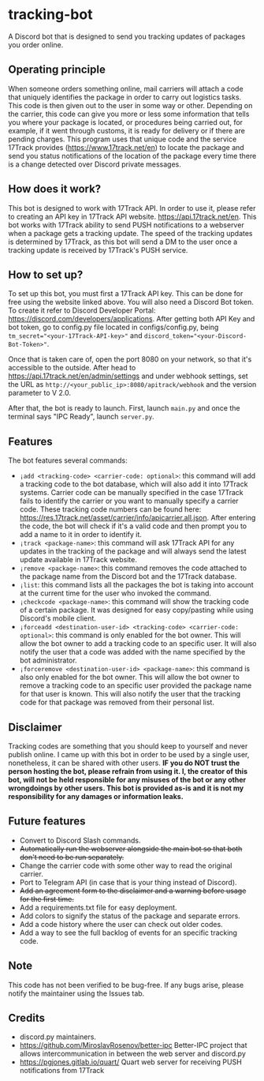 # tracking-bot
A Discord bot that is designed to send you tracking updates of packages you order online.

## Operating principle
When someone orders something online, mail carriers will attach a code that uniquely identifies the package in order to carry out logistics tasks. This code is then given out to the user in some way or other. Depending on the carrier, this code can give you more or less some information that tells you where your package is located, or procedures being carried out, for example, if it went through customs, it is ready for delivery or if there are pending charges. This program uses that unique code and the service 17Track provides (https://www.17track.net/en) to locate the package and send you status notifications of the location of the package every time there is a change detected over Discord private messages.

## How does it work?
This bot is designed to work with 17Track API. In order to use it, please refer to creating an API key in 17Track API website. https://api.17track.net/en. This bot works with 17Track ability to send PUSH notifications to a webserver when a package gets a tracking update. The speed of the tracking updates is determined by 17Track, as this bot will send a DM to the user once a tracking update is received by 17Track's PUSH service.

## How to set up?
To set up this bot, you must first a 17Track API key. This can be done for free using the website linked above. You will also need a Discord Bot token. To create it refer to Discord Developer Portal: https://discord.com/developers/applications. After getting both API Key and bot token, go to config.py file located in configs/config.py, being ``tm_secret="<your-17Track-API-key>"`` and ``discord_token="<your-Discord-Bot-Token>"``.

Once that is taken care of, open the port 8080 on your network, so that it's accessible to the outside. After head to https://api.17track.net/en/admin/settings and under webhook settings, set the URL as ``http://<your_public_ip>:8080/apitrack/webhook`` and the version parameter to V 2.0.
 
After that, the bot is ready to launch. First, launch ``main.py`` and once the terminal says "IPC Ready", launch ``server.py``.

## Features
The bot features several commands:
* ``¡add <tracking-code> <carrier-code: optional>``: this command will add a tracking code to the bot database, which will also add it into 17Track systems. Carrier code can be manually specified in the case 17Track fails to identify the carrier or you want to manually specify a carrier code. These tracking code numbers can be found here: https://res.17track.net/asset/carrier/info/apicarrier.all.json. After entering the code, the bot will check if it's a valid code and then prompt you to add a name to it in order to identify it.
* ``¡track <package-name>``: this command will ask 17Track API for any updates in the tracking of the package and will always send the latest update available in 17Track website.
* ``¡remove <package-name>``: this command removes the code attached to the package name from the Discord bot and the 17Track database.
* ``¡list``: this command lists all the packages the bot is taking into account at the current time for the user who invoked the command.
* ``¡checkcode <package-name>``: this command will show the tracking code of a certain package. It was designed for easy copy/pasting while using Discord's mobile client.
* ``¡forceadd <destination-user-id> <tracking-code> <carrier-code: optional>``: this command is only enabled for the bot owner. This will allow the bot owner to add a tracking code to an specific user. It will also notify the user that a code was added with the name specified by the bot administrator.
* ``¡forceremove <destination-user-id> <package-name>``: this command is also only enabled for the bot owner. This will allow the bot owner to remove a tracking code to an specific user provided the package name for that user is known. This will also notify the user that the tracking code for that package was removed from their personal list.

## Disclaimer
Tracking codes are something that you should keep to yourself and never publish online. I came up with this bot in order to be used by a single user, nonetheless, it can be shared with other users. **IF you do NOT trust the person hosting the bot, please refrain from using it. I, the creator of this bot, will not be held responsible for any misuses of the bot or any other wrongdoings by other users. This bot is provided as-is and it is not my responsibility for any damages or information leaks.**

## Future features
* Convert to Discord Slash commands.
* ~~Automatically run the webserver alongside the main bot so that both don't need to be run separately.~~
* Change the carrier code with some other way to read the original carrier.
* Port to Telegram API (in case that is your thing instead of Discord).
* ~~Add an agreement form to the disclaimer and a warning before usage for the first time.~~
* Add a requirements.txt file for easy deployment.
* Add colors to signify the status of the package and separate errors.
* Add a code history where the user can check out older codes.
* Add a way to see the full backlog of events for an specific tracking code.

## Note
This code has not been verified to be bug-free. If any bugs arise, please notify the maintainer using the Issues tab.

## Credits
* discord.py maintainers.
* https://github.com/MiroslavRosenov/better-ipc Better-IPC project that allows intercommunication in between the web server and discord.py
* https://pgjones.gitlab.io/quart/ Quart web server for receiving PUSH notifications from 17Track
